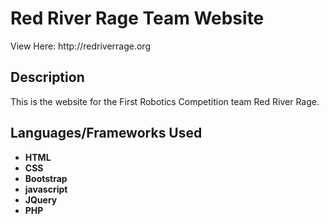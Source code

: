 <h1>Red River Rage Team Website</h1>
View Here: http://redriverrage.org

<h2>Description</h2>
This is the website for the First Robotics Competition team Red River Rage. 


<h2>Languages/Frameworks Used</h2>

- <b>HTML</b>
- <b>CSS</b>
- <b>Bootstrap</b>
- <b>javascript</b>
- <b>JQuery</b>
- <b>PHP</b>




